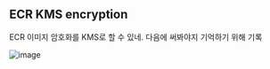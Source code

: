 ## ECR KMS encryption

ECR 이미지 암호화를 KMS로 할 수 있네. 다음에 써봐야지 기억하기 위해 기록

![image](https://user-images.githubusercontent.com/46060746/232644660-5031d832-7c01-438a-b91c-37eabdf2d985.png)
